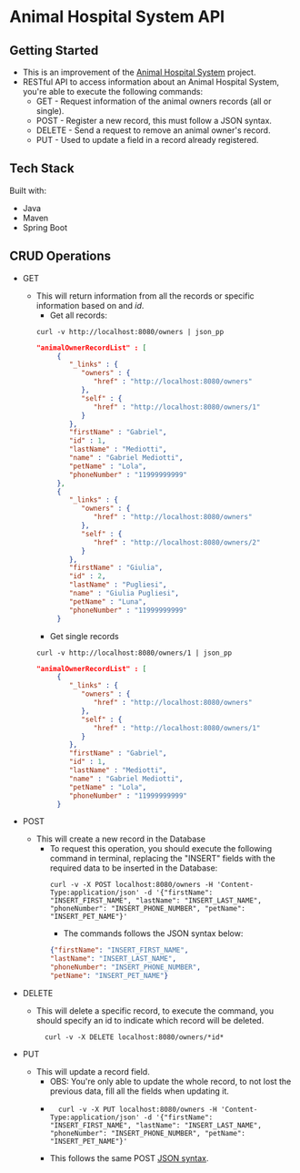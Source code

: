 # Animal Hospital System API
## Getting Started
* This is an improvement of the [Animal Hospital System](https://github.com/medzdev/Animal-Hospital-System) project.
* RESTful API to access information about an Animal Hospital System, you're able to execute the following commands:
  * GET - Request information of the animal owners records (all or single).
  * POST - Register a new record, this must follow a JSON syntax.
  * DELETE - Send a request to remove an animal owner's record.
  * PUT - Used to update a field in a record already registered.

## Tech Stack
Built with:
* Java
* Maven
* Spring Boot

## CRUD Operations
- GET 
  - This will return information from all the records or specific information based on and *id*.
    - Get all records:
    ```shell 
    curl -v http://localhost:8080/owners | json_pp
    ```
    ```json
    "animalOwnerRecordList" : [
         {
            "_links" : {
               "owners" : {
                  "href" : "http://localhost:8080/owners"
               },
               "self" : {
                  "href" : "http://localhost:8080/owners/1"
               }
            },
            "firstName" : "Gabriel",
            "id" : 1,
            "lastName" : "Mediotti",
            "name" : "Gabriel Mediotti",
            "petName" : "Lola",
            "phoneNumber" : "11999999999"
         },
         {
            "_links" : {
               "owners" : {
                  "href" : "http://localhost:8080/owners"
               },
               "self" : {
                  "href" : "http://localhost:8080/owners/2"
               }
            },
            "firstName" : "Giulia",
            "id" : 2,
            "lastName" : "Pugliesi",
            "name" : "Giulia Pugliesi",
            "petName" : "Luna",
            "phoneNumber" : "11999999999"
         }
    ```
    - Get single records
    ```shell 
    curl -v http://localhost:8080/owners/1 | json_pp
    ```
    ```json
    "animalOwnerRecordList" : [
         {
            "_links" : {
               "owners" : {
                  "href" : "http://localhost:8080/owners"
               },
               "self" : {
                  "href" : "http://localhost:8080/owners/1"
               }
            },
            "firstName" : "Gabriel",
            "id" : 1,
            "lastName" : "Mediotti",
            "name" : "Gabriel Mediotti",
            "petName" : "Lola",
            "phoneNumber" : "11999999999"
         }
    ```
    

- POST
  - This will create a new record in the Database
    - To request this operation, you should execute the following command in terminal, replacing the "INSERT" fields with the required data to be inserted in the Database:
      ```shell
      curl -v -X POST localhost:8080/owners -H 'Content-Type:application/json' -d '{"firstName": "INSERT_FIRST_NAME", "lastName": "INSERT_LAST_NAME", "phoneNumber": "INSERT_PHONE_NUMBER", "petName": "INSERT_PET_NAME"}'
      ```
      - The commands follows the <a id="json-syntax">JSON syntax</a> below:
      ```json
      {"firstName": "INSERT_FIRST_NAME", 
      "lastName": "INSERT_LAST_NAME",
      "phoneNumber": "INSERT_PHONE_NUMBER", 
      "petName": "INSERT_PET_NAME"}
      ```
- DELETE
  - This will delete a specific record, to execute the command, you should specify an id to indicate which record will be deleted.
    ```shell
      curl -v -X DELETE localhost:8080/owners/*id*
    ```
- PUT  
  - This will update a record field.
    - OBS: You're only able to update the whole record, to not lost the previous data, fill all the fields when updating it.
    - ```shell
        curl -v -X PUT localhost:8080/owners -H 'Content-Type:application/json' -d '{"firstName": "INSERT_FIRST_NAME", "lastName": "INSERT_LAST_NAME", "phoneNumber": "INSERT_PHONE_NUMBER", "petName": "INSERT_PET_NAME"}'
      ```
    - This follows the same POST [JSON syntax](#json-syntax).
